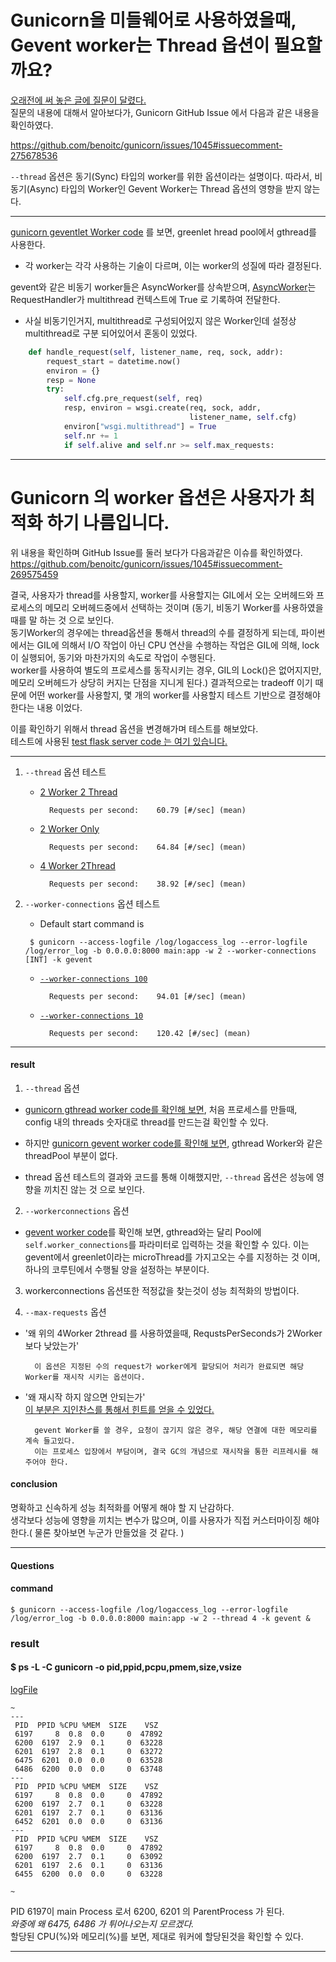 # Gunicorn을 미들웨어로 사용하였을때, Gevent worker는 Thread 옵션이 필요할까요?

 [오래전에 써 놓은 글에 질문이 달렸다.](https://medium.com/@nara03050/nginx-%ED%99%98%EA%B2%BD%EC%97%90%EC%84%9C-python3%EB%A1%9C-back-end-%EA%B5%AC%EC%B6%95%ED%95%98%EA%B8%B0-gunicorn%EA%B3%BC-gevent%EC%95%8C%EC%95%84%EB%B3%B4%EA%B8%B0-473d73aa155a)  
질문의 내용에 대해서 알아보다가, Gunicorn GitHub Issue 에서 다음과 같은 내용을 확인하였다.

https://github.com/benoitc/gunicorn/issues/1045#issuecomment-275678536

`--thread` 옵션은 동기(Sync) 타입의 worker를 위한 옵션이라는 설명이다.
따라서, 비동기(Async) 타입의 Worker인 Gevent Worker는 Thread 옵션의 영향을 받지 않는다.  

---


[gunicorn geventlet Worker code](https://github.com/benoitc/gunicorn/blob/9c1438f013/gunicorn/workers/geventlet.py) 를 보면, greenlet hread pool에서 gthread를 사용한다.
- 각 worker는 각각 사용하는 기술이 다르며, 이는 worker의 성질에 따라 결정된다. 

gevent와 같은 비동기 worker들은 AsyncWorker를 상속받으며, 
[AsyncWorker](https://github.com/benoitc/gunicorn/blob/9c1438f013/gunicorn/workers/base_async.py)는 RequestHandler가 multithread 컨텍스트에 True 로 기록하여 전달한다.

- 사실 비동기인거지, multithread로 구성되어있지 않은 Worker인데 설정상 multithread로 구분 되어있어서 혼동이 있었다.


```python
    def handle_request(self, listener_name, req, sock, addr):
        request_start = datetime.now()
        environ = {}
        resp = None
        try:
            self.cfg.pre_request(self, req)
            resp, environ = wsgi.create(req, sock, addr,
                                        listener_name, self.cfg)
            environ["wsgi.multithread"] = True
            self.nr += 1
            if self.alive and self.nr >= self.max_requests:
```


---

# Gunicorn 의 worker 옵션은 사용자가 최적화 하기 나름입니다.

위 내용을 확인하며 GitHub Issue를 둘러 보다가 다음과같은 이슈를 확인하였다.   
https://github.com/benoitc/gunicorn/issues/1045#issuecomment-269575459

결국, 사용자가 thread를 사용할지, worker를 사용할지는 GIL에서 오는 오버헤드와 프로세스의 메모리 오버헤드중에서 선택하는 것이며 
(동기, 비동기 Worker를 사용하였을때를 말 하는 것 으로 보인다.  
동기Worker의 경우에는 thread옵션을 통해서 thread의 수를 결정하게 되는데, 파이썬에서는 GIL에 의해서 I/O 작업이 아닌 CPU 연산을 수행하는 작업은 GIL에 의해, lock이 실행되어, 동기와 마찬가지의 속도로 작업이 수행된다.  
 worker를 사용하여 별도의 프로세스를 동작시키는 경우, GIL의 Lock()은 없어지지만, 메모리 오버헤드가 상당히 커지는 단점을 지니게 된다.) 결과적으로는 tradeoff 이기 때문에 어떤 worker를 사용할지, 몇 개의 worker를 사용할지 테스트 기반으로 결정해야한다는 내용 이었다.

이를 확인하기 위해서 thread 옵션을 변경해가며 테스트를 해보았다.  
테스트에 사용된 [test flask server code 는 여기 있습니다. ](https://github.com/nanaones/Record/blob/master/Python/gunicorn/flaskServer/main.py)

---

1. `--thread` 옵션 테스트  

    * [2 Worker 2 Thread](https://github.com/nanaones/Record/blob/master/Python/gunicorn/flaskServer/results/changeThreadOption/result2worker2thread.txt)  

            Requests per second:    60.79 [#/sec] (mean)

    * [2 Worker Only](https://github.com/nanaones/Record/blob/master/Python/gunicorn/flaskServer/results/changeThreadOption/result2workeronly.txt) 

            Requests per second:    64.84 [#/sec] (mean)


    * [4 Worker 2Thread](https://github.com/nanaones/Record/blob/master/Python/gunicorn/flaskServer/results/changeThreadOption/result4worker2thread.txt)  
    
            Requests per second:    38.92 [#/sec] (mean)

2. `--worker-connections` 옵션 테스트  
    * Default start command is  

    ` $ gunicorn --access-logfile /log/logaccess_log --error-logfile /log/error_log -b 0.0.0.0:8000 main:app -w 2 --worker-connections [INT] -k gevent`  

    * [`--worker-connections 100`](https://github.com/nanaones/Record/blob/master/Python/gunicorn/flaskServer/results/changeWorkerConnections/result2workerworkerconnections10.txt)

            Requests per second:    94.01 [#/sec] (mean)


    * [`--worker-connections 10`](https://github.com/nanaones/Record/blob/master/Python/gunicorn/flaskServer/results/changeWorkerConnections/result2workerworkerconnections100.txt)

            Requests per second:    120.42 [#/sec] (mean)

---
#### result
1. `--thread` 옵션
- [gunicorn gthread worker code를 확인해 보면](https://github.com/benoitc/gunicorn/blob/9c1438f013/gunicorn/workers/gthread.py#L88), 처음 프로세스를 만들때, config 내의 threads 숫자대로 thread를 만드는걸 확인할 수 있다.

- 하지만 [gunicorn gevent worker code를 확인해 보면](https://github.com/benoitc/gunicorn/blob/9c1438f013/gunicorn/workers/ggevent.py), gthread Worker와 같은 threadPool 부분이 없다.  

- thread 옵션 테스트의 결과와 코드를 통해 이해했지만, `--thread` 옵션은 성능에 영향을 끼치진 않는 것 으로 보인다.

2. `--workerconnections` 옵션

- [gevent worker code](https://github.com/benoitc/gunicorn/blob/9c1438f013/gunicorn/workers/ggevent.py#L75)를 확인해 보면, gthread와는 달리 Pool에 `self.worker_connections`를 파라미터로 입력하는 것을 확인할 수 있다. 이는 gevent에서 greenlet이라는 microThread를 가지고오는 수를 지정하는 것 이며, 하나의 코루틴에서 수행될 양을 설정하는 부분이다.

3. workerconnections 옵션또한 적정값을 찾는것이 성능 최적화의 방법이다.

4. `--max-requests` 옵션
- '왜 위의 4Worker 2thread 를 사용하였을때, RequstsPerSeconds가 2Worker 보다 낮았는가'

        이 옵션은 지정된 수의 request가 worker에게 할당되어 처리가 완료되면 해당 Worker를 재시작 시키는 옵션이다.

- '왜 재시작 하지 않으면 안되는가'  
[이 부분은 지인찬스를 통해서 힌트를 얻을 수 있었다.](https://www.facebook.com/permalink.php?story_fbid=1015849825462536&id=100011125846399)     

        gevent Worker를 쓸 경우, 요청이 끊기지 않은 경우, 해당 연결에 대한 메모리를 계속 들고있다.  
        이는 프로세스 입장에서 부담이며, 결국 GC의 개념으로 재시작을 통한 리프레시를 해 주어야 한다.



#### conclusion

명확하고 신속하게 성능 최적화를 어떻게 해야 할 지 난감하다.  
생각보다 성능에 영향을 끼치는 변수가 많으며, 이를 사용자가 직접 커스터마이징 해야한다.( 물론 찾아보면 누군가 만들었을 것 같다. )



---

#### Questions

#### command
```
$ gunicorn --access-logfile /log/logaccess_log --error-logfile /log/error_log -b 0.0.0.0:8000 main:app -w 2 --thread 4 -k gevent &
```

### result

#### $ ps -L -C gunicorn -o pid,ppid,pcpu,pmem,size,vsize 

[logFile](https://github.com/nanaones/Record/blob/master/Python/gunicorn/flaskServer/results/log/2020-01-03.log)
```log
~
---
 PID  PPID %CPU %MEM  SIZE    VSZ
 6197     8  0.8  0.0     0  47892
 6200  6197  2.9  0.1     0  63228
 6201  6197  2.8  0.1     0  63272
 6475  6201  0.0  0.0     0  63528
 6486  6200  0.0  0.0     0  63748  
--- 
 PID  PPID %CPU %MEM  SIZE    VSZ
 6197     8  0.8  0.0     0  47892
 6200  6197  2.7  0.1     0  63228
 6201  6197  2.7  0.1     0  63136
 6452  6201  0.0  0.0     0  63136  
--- 
 PID  PPID %CPU %MEM  SIZE    VSZ
 6197     8  0.8  0.0     0  47892
 6200  6197  2.7  0.1     0  63092
 6201  6197  2.6  0.1     0  63136
 6455  6200  0.0  0.0     0  63228 

~
```

PID 6197이 main Process 로서 6200, 6201 의 ParentProcess 가 된다.  
*와중에 왜 6475, 6486 가 튀어나오는지 모르겠다.*  
할당된 CPU(%)와 메모리(%)를 보면, 제대로 워커에 할당된것을 확인할 수 있다.

---

